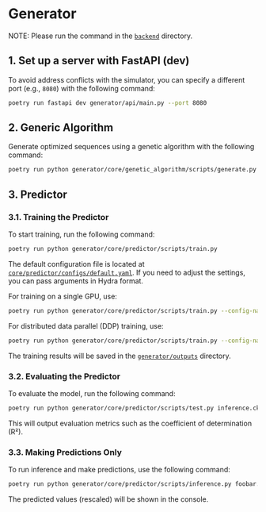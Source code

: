 # Generator

NOTE: Please run the command in the [`backend`](../../backend/) directory.

## 1. Set up a server with FastAPI (dev)

To avoid address conflicts with the simulator, you can specify a different port (e.g., `8080`) with the following command:
```zsh
poetry run fastapi dev generator/api/main.py --port 8080
```

## 2. Generic Algorithm
Generate optimized sequences using a genetic algorithm with the following command:
```zsh
poetry run python generator/core/genetic_algorithm/scripts/generate.py generate-rbs foobar.ckpt TARGET_VALUE
```

## 3. Predictor
### 3.1. Training the Predictor
To start training, run the following command:
```zsh
poetry run python generator/core/predictor/scripts/train.py
```

The default configuration file is located at [`core/predictor/configs/default.yaml`](core/predictor/configs/default.yaml). If you need to adjust the settings, you can pass arguments in Hydra format.

For training on a single GPU, use:
```zsh
poetry run python generator/core/predictor/scripts/train.py --config-name single_gpu
```

For distributed data parallel (DDP) training, use:
```zsh
poetry run python generator/core/predictor/scripts/train.py --config-name multi_gpu
```

The training results will be saved in the [`generator/outputs`](outputs) directory.

### 3.2. Evaluating the Predictor
To evaluate the model, run the following command:
```zsh
poetry run python generator/core/predictor/scripts/test.py inference.ckpt=foobar.ckpt inference.output_dir=generator/outputs/foobar
```

This will output evaluation metrics such as the coefficient of determination (R²).

### 3.3. Making Predictions Only
To run inference and make predictions, use the following command:
```zsh
poetry run python generator/core/predictor/scripts/inference.py foobar.ckpt --sequences SEQUENCE1 --sequences SEQUENCE2
```

The predicted values (rescaled) will be shown in the console.
